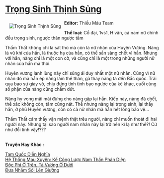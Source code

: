 <a href="https://utruyen.com/truyen/trong-sinh-thinh-sung/19356/" title="Trọng Sinh Thịnh Sủng"><h1>Trọng Sinh Thịnh Sủng</h1></a><div style="display:table"><img align="right" style="float: left; padding: 10px;" src="https://utruyen.com/images/story/200x260/trong-sinh-thinh-sung.jpg" alt="Trọng Sinh Thịnh Sủng"><b>Editor:</b> Thiếu Máu Team <p></p><b>Thể loại:</b> Cổ đại, 1vs1, H văn, cả nam nữ chính đều trọng sinh, ngược thân ngược tâm<p></p>Thẩm Thất không chỉ là sát thủ mà còn là nữ nhân của Huyên Vương. Nàng là vũ khí của hắn, là thuộc hạ của hắn, có thể sẵn sàng chết vì hắn. Nhưng với hắn, nàng chỉ là một con cờ, và cũng chỉ là một trong những người nữ nhân của hắn mà thôi.<p></p>Huyên vương lạnh lùng này chỉ sủng ái duy nhất một nữ nhân. Cũng vì nữ nhân đó mà hắn ép nàng làm thế thân, gả thay nàng ta đến Bắc quốc. Trải qua bao sự giày vò, chịu đựng tính tình bạo ngược của kẻ khác, cuối cùng số phận của nàng cũng chấm dứt.<p></p>Nàng hy vọng mãi mãi đừng cho nàng gặp lại hắn. Kiếp này, nàng đã chết, thể xác không còn, tâm cũng nát. Thế nhưng nàng lại trọng sinh, lại thấy hắn, ở phủ Huyên vương, còn có cả nữ nhân mà hắn hết lòng bảo vệ...<p></p>Thẩm Thất cảm thấy vận mệnh thật trêu người, nàng chỉ muốn thoát đi hai người này. Nhưng tại sao người nam nhân này lại trở nên kì lạ như thế?! Cứ như đổi tính vậy!???</div><p><br><b>Truyện Hay Khác :</b></p><a href="https://utruyen.com/truyen/tam-quoc-dien-nghia/21593/" alt="Tam Quốc Diễn Nghĩa">Tam Quốc Diễn Nghĩa</a><br/><a href="https://github.com/quanluxury/ngontinhhot/tree/master/truyenhay/16154/" alt="Hệ Thống Mau Xuyên: Kế Công Lược Nam Thần Phản Diện">Hệ Thống Mau Xuyên: Kế Công Lược Nam Thần Phản Diện</a><br/><a href="https://github.com/quanluxury/ngontinhhot/tree/master/truyenhay/15642/" alt="Độc Phi Ở Trên, Tà Vương Ở Dưới">Độc Phi Ở Trên, Tà Vương Ở Dưới</a><br/><a href="https://github.com/quanluxury/ngontinhhot/tree/master/truyenhay/17176/" alt="Đưa Nhầm Sói Lên Giường">Đưa Nhầm Sói Lên Giường</a><br/>